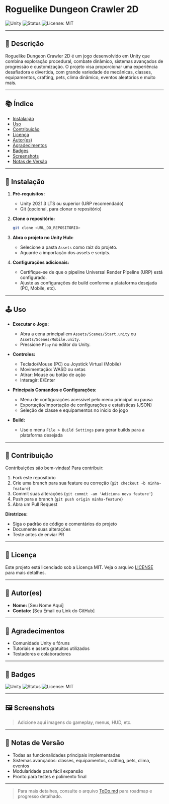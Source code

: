 # Roguelike Dungeon Crawler 2D

![Unity](https://img.shields.io/badge/engine-Unity-blue.svg)
![Status](https://img.shields.io/badge/status-Em%20Desenvolvimento-brightgreen)
![License: MIT](https://img.shields.io/badge/License-MIT-yellow.svg)

---

## 📖 Descrição

Roguelike Dungeon Crawler 2D é um jogo desenvolvido em Unity que combina exploração procedural, combate dinâmico, sistemas avançados de progressão e customização. O projeto visa proporcionar uma experiência desafiadora e divertida, com grande variedade de mecânicas, classes, equipamentos, crafting, pets, clima dinâmico, eventos aleatórios e muito mais.

---

## 📚 Índice

- [Instalação](#instalação)
- [Uso](#uso)
- [Contribuição](#contribuição)
- [Licença](#licença)
- [Autor(es)](#autores)
- [Agradecimentos](#agradecimentos)
- [Badges](#badges)
- [Screenshots](#screenshots)
- [Notas de Versão](#notas-de-versão)

---

## 🚀 Instalação

1. **Pré-requisitos:**
   - Unity 2021.3 LTS ou superior (URP recomendado)
   - Git (opcional, para clonar o repositório)

2. **Clone o repositório:**
   ```bash
   git clone <URL_DO_REPOSITORIO>
   ```

3. **Abra o projeto no Unity Hub:**
   - Selecione a pasta `Assets` como raiz do projeto.
   - Aguarde a importação dos assets e scripts.

4. **Configurações adicionais:**
   - Certifique-se de que o pipeline Universal Render Pipeline (URP) está configurado.
   - Ajuste as configurações de build conforme a plataforma desejada (PC, Mobile, etc).

---

## 🕹️ Uso

- **Executar o Jogo:**
  - Abra a cena principal em `Assets/Scenes/Start.unity` ou `Assets/Scenes/Mobile.unity`.
  - Pressione `Play` no editor do Unity.

- **Controles:**
  - Teclado/Mouse (PC) ou Joystick Virtual (Mobile)
  - Movimentação: WASD ou setas
  - Atirar: Mouse ou botão de ação
  - Interagir: E/Enter

- **Principais Comandos e Configurações:**
  - Menu de configurações acessível pelo menu principal ou pausa
  - Exportação/Importação de configurações e estatísticas (JSON)
  - Seleção de classe e equipamentos no início do jogo

- **Build:**
  - Use o menu `File > Build Settings` para gerar builds para a plataforma desejada

---

## 🤝 Contribuição

Contribuições são bem-vindas! Para contribuir:

1. Fork este repositório
2. Crie uma branch para sua feature ou correção (`git checkout -b minha-feature`)
3. Commit suas alterações (`git commit -am 'Adiciona nova feature'`)
4. Push para a branch (`git push origin minha-feature`)
5. Abra um Pull Request

**Diretrizes:**
- Siga o padrão de código e comentários do projeto
- Documente suas alterações
- Teste antes de enviar PR

---

## 📄 Licença

Este projeto está licenciado sob a Licença MIT. Veja o arquivo [LICENSE](LICENSE) para mais detalhes.

---

## 👤 Autor(es)

- **Nome:** [Seu Nome Aqui]
- **Contato:** [Seu Email ou Link do GitHub]

---

## 🙏 Agradecimentos

- Comunidade Unity e fóruns
- Tutoriais e assets gratuitos utilizados
- Testadores e colaboradores

---

## 🏅 Badges

![Unity](https://img.shields.io/badge/engine-Unity-blue.svg)
![Status](https://img.shields.io/badge/status-Em%20Desenvolvimento-brightgreen)
![License: MIT](https://img.shields.io/badge/License-MIT-yellow.svg)

---

## 🖼️ Screenshots

> Adicione aqui imagens do gameplay, menus, HUD, etc.

---

## 📝 Notas de Versão

- Todas as funcionalidades principais implementadas
- Sistemas avançados: classes, equipamentos, crafting, pets, clima, eventos
- Modularidade para fácil expansão
- Pronto para testes e polimento final

---

> Para mais detalhes, consulte o arquivo [ToDo.md](ToDo.md) para roadmap e progresso detalhado. 